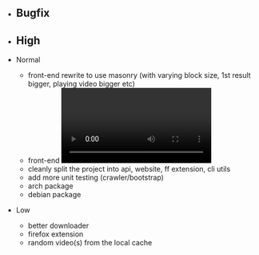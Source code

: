 * Bugfix
  - 
  
* High
  - 
  
* Normal
  - front-end rewrite to use masonry (with varying block size, 1st result bigger, playing video bigger etc)
  - front-end <video> embed and zoom on click
  - cleanly split the project into api, website, ff extension, cli utils
  - add more unit testing (crawler/bootstrap)
  - arch package
  - debian package
  
* Low
  - better downloader
  - firefox extension
  - random video(s) from the local cache
